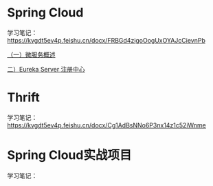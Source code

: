 # Spring Cloud

学习笔记：https://kvgdt5ev4p.feishu.cn/docx/FRBGd4zigoOogUxOYAJcCievnPb

[（一）微服务概述](https://kvgdt5ev4p.feishu.cn/docx/FRBGd4zigoOogUxOYAJcCievnPb#CAAYd4Sq6oeiEMx0waBc2tRonMg)

[二）Eureka Server 注册中心](https://kvgdt5ev4p.feishu.cn/docx/FRBGd4zigoOogUxOYAJcCievnPb#BOyAdKmsEoOSAaxwnJXcuSyenIh)

# Thrift

学习笔记：https://kvgdt5ev4p.feishu.cn/docx/Cg1AdBsNNo6P3nx14z1c52iWnme

# Spring Cloud实战项目

学习笔记：

[Thrift--轻量级、跨语言的RPC框架]: https://github.com/zhanghaok/Awesome-of-MicroService/blob/main/Thrift/Thrift--%E8%BD%BB%E9%87%8F%E7%BA%A7%E3%80%81%E8%B7%A8%E8%AF%AD%E8%A8%80%E7%9A%84RPC%E6%A1%86%E6%9E%B6.pdf	"Thrift--轻量级、跨语言的RPC框架"
